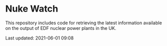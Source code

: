 # Nuke Watch

This repository includes code for retrieving the latest information available on the output of EDF nuclear power plants in the UK.

Last updated: 2021-06-01 09:08